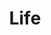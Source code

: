 ---
layout: list
type: category
title: Life
slug: life
sidebar: true
order: 3
description: >
  살면서 생긴일
sitemap: false
---